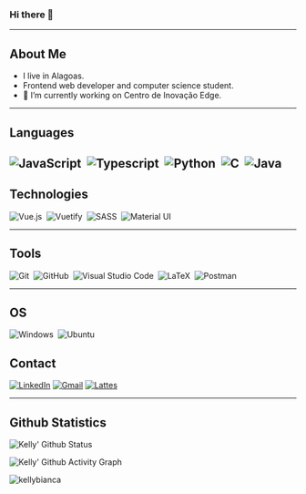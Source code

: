 ### Hi there 👋 
---

## About Me

* I live in Alagoas.
* Frontend web developer and computer science student. 
* 🔭 I’m currently working on Centro de Inovação Edge.


---

## Languages

![JavaScript](https://img.shields.io/badge/JavaScript-323330?style=for-the-badge&logo=javascript&logoColor=F7DF1E)&nbsp;
![Typescript](https://img.shields.io/badge/TypeScript-007ACC?style=for-the-badge&logo=typescript&logoColor=white)&nbsp;
![Python](https://img.shields.io/badge/Python-3776AB?style=for-the-badge&logo=python&logoColor=white)&nbsp;
![C](https://img.shields.io/badge/C-00599C?style=for-the-badge&logo=c&logoColor=white)&nbsp;
![Java](https://img.shields.io/badge/Java-ED8B00?style=for-the-badge&logo=java&logoColor=white)&nbsp;
---

## Technologies

![Vue.js](https://img.shields.io/badge/Vue.js-35495E?style=for-the-badge&logo=vuedotjs&logoColor=4FC08D)&nbsp;
![Vuetify](https://img.shields.io/badge/Vuetify-white?style=for-the-badge&logo=vuedotjs&logoColor=blue)&nbsp;
![SASS](https://img.shields.io/badge/-sass-202020?style=for-the-badge&logo=sass)&nbsp;
![Material UI](https://img.shields.io/badge/-Material%20UI-202020?style=for-the-badge&logo=material-ui&logoColor=0081CB)&nbsp;

---

## Tools

![Git](https://img.shields.io/badge/-Git-202020?style=for-the-badge&logo=git)&nbsp;
![GitHub](https://img.shields.io/badge/GitHub-100000?style=for-the-badge&logo=github&logoColor=white)&nbsp;
![Visual Studio Code](https://img.shields.io/badge/-Visual%20Studio%20Code-202020?style=for-the-badge&logo=visual-studio-code&logoColor=007ACC)&nbsp;
![LaTeX](https://img.shields.io/badge/LaTeX-47A141?style=for-the-badge&logo=LaTeX&logoColor=white)&nbsp;
![Postman](https://img.shields.io/badge/Postman-FF6C37?style=for-the-badge&logo=Postman&logoColor=white)&nbsp;

---
## OS
![Windows](https://img.shields.io/badge/Windows-0078D6?style=for-the-badge&logo=windows&logoColor=white)&nbsp;
![Ubuntu](https://img.shields.io/badge/Ubuntu-E95420?style=for-the-badge&logo=ubuntu&logoColor=white)&nbsp;

## Contact

[![LinkedIn](https://img.shields.io/badge/LinkedIn-0077B5?style=for-the-badge&logo=linkedin&logoColor=white)](https://www.linkedin.com/in/kelly-silva-ba65b7190/)
[![Gmail](https://img.shields.io/badge/Gmail-D14836?style=for-the-badge&logo=gmail&logoColor=white)](mailto:kellbianca0@outlook.com)
[![Lattes](https://img.shields.io/badge/Lattes-202020?style=for-the-badge&Color=white)](http://lattes.cnpq.br/8058027104759057)

---

## Github Statistics

![Kelly' Github Status](https://github-readme-stats.vercel.app/api?username=kellybianca&count_private=true&show_icons=true&theme=dark&hide=issues,contribs&icon_color=9ed6fb&hide_border=true&title_color=9ed6fb&bg_color=202020)


![Kelly' Github Activity Graph](https://activity-graph.herokuapp.com/graph?username=kellybianca&bg_color=202020&hide_border=true&hide_title=true&line=9ed6fb&color=9ed6fb&area=true&area_color=9ed6fb&point=9ed6fb)

<p align="left"><img src="https://komarev.com/ghpvc/?username=kellybianca" alt="kellybianca" /></p>
<!--
**kellybianca/kellybianca** is a ✨ _special_ ✨ repository because its `README.md` (this file) appears on your GitHub profile.

Here are some ideas to get you started:

- 🔭 I’m currently working on ...
- 🌱 I’m currently learning ...
- 👯 I’m looking to collaborate on ...
- 🤔 I’m looking for help with ...
- 💬 Ask me about ...
- 📫 How to reach me: ...
- 😄 Pronouns: ...
- ⚡ Fun fact: ...
-->
